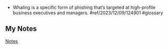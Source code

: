 - Whaling is a specific form of phishing that’s targeted at high-profile business executives and managers. #ref/2023/12/09/124901 #glossary 
## My Notes
[Notes](mynotes/whaling-notes.md)
